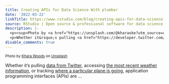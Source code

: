 ```yaml
---
title: Creating APIs for Data Science With plumber
date: '2022-03-22'
linkTitle: https://www.rstudio.com/blog/creating-apis-for-data-science-with-plumber/
source: RStudio | Open source & professional software for data science teams on RStudio
description: |-
  <p><sup>Photo by <a href="https://unsplash.com/@kharaoke?utm_source=unsplash&utm_medium=referral&utm_content=creditCopyText">Khara Woods</a> on <a href="https://unsplash.com/">Unsplash</a></sup></p>
  <p>Whether it&rsquo;s pulling <a href="https://developer.twitter.com/en/docs/twitter-api" target = "_blank">data from Twitter</a>, accessing <a href="https://openweathermap.org/api" target = "_blank">the most recent weather information</a>, or tracking <a href="https://openflights.org/data.html" target = "_blank">where a particular plane is going</a>, application programming interfaces (APIs) are ...
disable_comments: true
---
```

<p><sup>Photo by <a href="https://unsplash.com/@kharaoke?utm_source=unsplash&utm_medium=referral&utm_content=creditCopyText">Khara Woods</a> on <a href="https://unsplash.com/">Unsplash</a></sup></p>
<p>Whether it&rsquo;s pulling <a href="https://developer.twitter.com/en/docs/twitter-api" target = "_blank">data from Twitter</a>, accessing <a href="https://openweathermap.org/api" target = "_blank">the most recent weather information</a>, or tracking <a href="https://openflights.org/data.html" target = "_blank">where a particular plane is going</a>, application programming interfaces (APIs) are ...